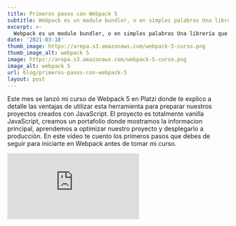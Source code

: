```yaml
---
title: Primeros pasos con Webpack 5
subtitle: Webpack es un module bundler, o en simples palabras Una librería que nos permite gestionar todos los recursos de un proyecto 
excerpt: >-
  Webpack es un module bundler, o en simples palabras Una librería que nos permite gestionar todos los recursos de un proyecto 
date: '2021-03-18'
thumb_image: https://arepa.s3.amazonaws.com/webpack-5-curso.png
thumb_image_alt: webpack 5
image: https://arepa.s3.amazonaws.com/webpack-5-curso.png
image_alt: webpack 5
url: blog/primeros-pasos-con-webpack-5
layout: post
---
```


Este mes se lanzó mi curso de Webpack 5 en Platzi donde te explico a detalle las ventajas de utilizar esta herramienta para preparar nuestros proyectos creados con JavaScript. El proyecto es totalmente vanilla JavaScript, creamos un portafolio donde mostramos la informacion principal, aprendemos a optimizar nuestro proyecto y desplegarlo a producción. En este video te cuento los primeros pasos que debes de seguir para iniciarte en Webpack antes de tomar mi curso. 

<iframe src="https://www.youtube.com/embed/Qkjib58zKWA" title="YouTube video player" frameborder="0" allow="accelerometer; autoplay; clipboard-write; encrypted-media; gyroscope; picture-in-picture" allowfullscreen></iframe>
